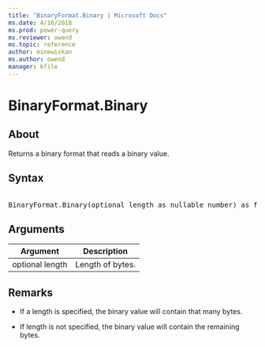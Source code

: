 ```yaml
---
title: "BinaryFormat.Binary | Microsoft Docs"
ms.date: 4/16/2018
ms.prod: power-query
ms.reviewer: owend
ms.topic: reference
author: minewiskan
ms.author: owend
manager: kfile
---
```

# BinaryFormat.Binary

  
## About  
Returns a binary format that reads a binary value.  
  
## Syntax

<pre>  
BinaryFormat.Binary(optional length as nullable number) as function  
</pre>
  
## Arguments  
  
|Argument|Description|  
|------------|---------------|  
|optional length|Length of bytes.|  
  
## Remarks  
  
-   If a length is specified, the binary value will contain that many bytes.  
  
-   If length is not specified, the binary value will contain the remaining bytes.  
  
